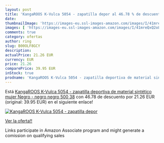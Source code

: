```yaml
---
layout: post
title: 'KangaROOS K-Vulca 5054 - zapatilla depor al 46.78 % de descuento'
date: 
thumbnailImage: 'https://images-eu.ssl-images-amazon.com/images/I/41mreQxQ2oL._SL200_.jpg'
images: [ 'https://images-eu.ssl-images-amazon.com/images/I/41mreQxQ2oL._SL200_.jpg' ]
comments: true
category: ofertas
author: ring
slug: B00OLF8GCY
description:
actualPrice: 21.26 EUR
currency: EUR
price: 21.26
comparePrice: 39.95 EUR
inStock: true
prodname: 'KangaROOS K-Vulca 5054 - zapatilla deportiva de material sintético mujer  Negro - negro  negro 500   38'
---
```


Está [KangaROOS K-Vulca 5054 - zapatilla deportiva de material sintético mujer  Negro - negro  negro 500   38](https://www.amazon.es/dp/B00OLF8GCY/?tag=tolees-21) con 46.78 de descuento por 21.26 EUR (original: 39.95 EUR) en el siguiente enlace!

[![KangaROOS K-Vulca 5054 - zapatilla depor](https://images-eu.ssl-images-amazon.com/images/I/41mreQxQ2oL._SL200_.jpg)](https://www.amazon.es/dp/B00OLF8GCY/?tag=tolees-21)

[Ver la oferta!!](https://www.amazon.es/dp/B00OLF8GCY/?tag=tolees-21)

Links participate in Amazon Associate program and might generate a comission on qualifying sales


